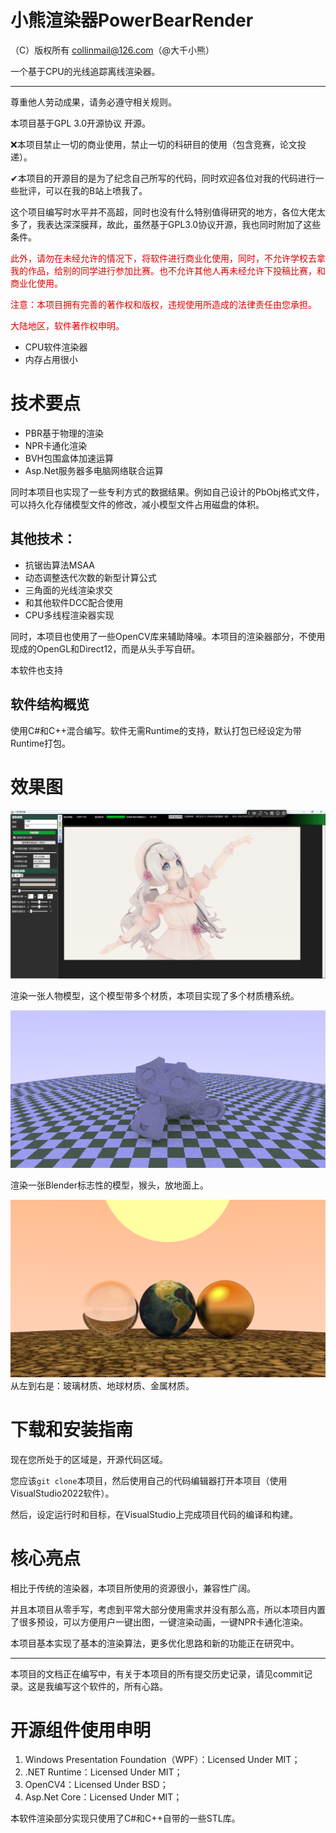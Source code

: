 # 小熊渲染器PowerBearRender
（C）版权所有 collinmail@126.com（@大千小熊）

一个基于CPU的光线追踪离线渲染器。

---
尊重他人劳动成果，请务必遵守相关规则。

<p>本项目基于GPL 3.0开源协议 开源。</p>
❌本项目禁止一切的商业使用，禁止一切的科研目的使用（包含竞赛，论文投递）。

✔本项目的开源目的是为了纪念自己所写的代码，同时欢迎各位对我的代码进行一些批评，可以在我的B站上喷我了。

这个项目编写时水平并不高超，同时也没有什么特别值得研究的地方，各位大佬太多了，我表达深深膜拜，故此，虽然基于GPL3.0协议开源，我也同时附加了这些条件。

<font color="#dd0000">

<p>此外，请勿在未经允许的情况下，将软件进行商业化使用，同时，不允许学校去拿我的作品，给别的同学进行参加比赛。也不允许其他人再未经允许下投稿比赛，和商业化使用。</p>

<p>注意：本项目拥有完善的著作权和版权，违规使用所造成的法律责任由您承担。</p>
<p>大陆地区，软件著作权申明。</p>
</font>

* CPU软件渲染器
* 内存占用很小

# 技术要点
* PBR基于物理的渲染
* NPR卡通化渲染
* BVH包围盒体加速运算
* Asp.Net服务器多电脑网络联合运算

同时本项目也实现了一些专利方式的数据结果。例如自己设计的PbObj格式文件，可以持久化存储模型文件的修改，减小模型文件占用磁盘的体积。

## 其他技术：
* 抗锯齿算法MSAA
* 动态调整迭代次数的新型计算公式
* 三角面的光线渲染求交
* 和其他软件DCC配合使用
* CPU多线程渲染器实现

同时，本项目也使用了一些OpenCV库来辅助降噪。本项目的渲染器部分，不使用现成的OpenGL和Direct12，而是从头手写自研。

本软件也支持

## 软件结构概览
使用C#和C++混合编写。软件无需Runtime的支持，默认打包已经设定为带Runtime打包。
# 效果图
![Alt text](Docs/Images/%E8%8A%AD%E8%95%BE%E8%88%9E%E5%A5%B3%E5%AD%A9%E4%B8%AD%E9%97%B4%E5%9B%BE.png)


渲染一张人物模型，这个模型带多个材质，本项目实现了多个材质槽系统。


![Alt text](Docs/Images/%E5%96%89%E5%A4%B4.png)


渲染一张Blender标志性的模型，猴头，放地面上。


![Alt text](Docs/Images/%E5%B0%8F%E7%90%83%E4%BB%AC%E7%9A%84%E6%99%9A%E9%9C%9E.png)
从左到右是：玻璃材质、地球材质、金属材质。
# 下载和安装指南
现在您所处于的区域是，开源代码区域。

您应该`git clone`本项目，然后使用自己的代码编辑器打开本项目（使用VisualStudio2022软件）。

然后，设定运行时和目标，在VisualStudio上完成项目代码的编译和构建。

# 核心亮点

相比于传统的渲染器，本项目所使用的资源很小，兼容性广阔。

并且本项目从零手写，考虑到平常大部分使用需求并没有那么高，所以本项目内置了很多预设，可以方便用户一键出图，一键渲染动画，一键NPR卡通化渲染。

本项目基本实现了基本的渲染算法，更多优化思路和新的功能正在研究中。

---
本项目的文档正在编写中，有关于本项目的所有提交历史记录，请见commit记录。这是我编写这个软件的，所有心路。

# 开源组件使用申明
1. Windows Presentation Foundation（WPF）：Licensed Under MIT；
2. .NET Runtime：Licensed Under MIT；
3. OpenCV4：Licensed Under BSD；
4. Asp.Net Core：Licensed Under MIT；

本软件渲染部分实现只使用了C#和C++自带的一些STL库。